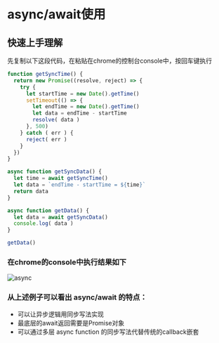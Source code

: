 # async/await使用

## 快速上手理解

先复制以下这段代码，在粘贴在chrome的控制台console中，按回车键执行

```js
function getSyncTime() {
  return new Promise((resolve, reject) => {
    try {
      let startTime = new Date().getTime()
      setTimeout(() => {
        let endTime = new Date().getTime()
        let data = endTime - startTime
        resolve( data )
      }, 500)
    } catch ( err ) {
      reject( err )
    }
  })
}

async function getSyncData() {
  let time = await getSyncTime()
  let data = `endTime - startTime = ${time}`
  return data
}

async function getData() {
  let data = await getSyncData()
  console.log( data )
}

getData()
```

### 在chrome的console中执行结果如下

![async](./../images/async.png)

### 从上述例子可以看出 async/await 的特点：

* 可以让异步逻辑用同步写法实现
* 最底层的await返回需要是Promise对象
* 可以通过多层 async function 的同步写法代替传统的callback嵌套



